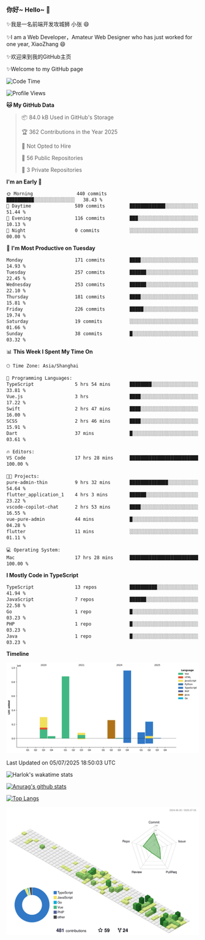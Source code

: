 ### 你好~ Hello~ 👋

✨我是一名前端开发攻城狮 小张 😄

✨I am a Web Developer，Amateur Web Designer who has just worked for one year, XiaoZhang 😄

✨欢迎来到我的GitHub主页

✨Welcome to my GitHub page
<!--
**7148505/7148505** is a ✨ _special_ ✨ repository because its `README.md` (this file) appears on your GitHub profile.

Here are some ideas to get you started:

- 🔭 I’m currently working on ...
- 🌱 I’m currently learning ...
- 👯 I’m looking to collaborate on ...
- 🤔 I’m looking for help with ...
- 💬 Ask me about ...
- 📫 How to reach me: ...
- 😄 Pronouns: ...
- ⚡ Fun fact: ...
-->

<!--START_SECTION:waka-->
![Code Time](http://img.shields.io/badge/Code%20Time-2%2C754%20hrs%2018%20mins-blue)

![Profile Views](http://img.shields.io/badge/Profile%20Views-1-blue)

**🐱 My GitHub Data** 

> 📦 84.0 kB Used in GitHub's Storage 
 > 
> 🏆 362 Contributions in the Year 2025
 > 
> 🚫 Not Opted to Hire
 > 
> 📜 56 Public Repositories 
 > 
> 🔑 3 Private Repositories 
 > 
**I'm an Early 🐤** 

```text
🌞 Morning                440 commits         ██████████░░░░░░░░░░░░░░░   38.43 % 
🌆 Daytime                589 commits         █████████████░░░░░░░░░░░░   51.44 % 
🌃 Evening                116 commits         ███░░░░░░░░░░░░░░░░░░░░░░   10.13 % 
🌙 Night                  0 commits           ░░░░░░░░░░░░░░░░░░░░░░░░░   00.00 % 
```
📅 **I'm Most Productive on Tuesday** 

```text
Monday                   171 commits         ████░░░░░░░░░░░░░░░░░░░░░   14.93 % 
Tuesday                  257 commits         ██████░░░░░░░░░░░░░░░░░░░   22.45 % 
Wednesday                253 commits         ██████░░░░░░░░░░░░░░░░░░░   22.10 % 
Thursday                 181 commits         ████░░░░░░░░░░░░░░░░░░░░░   15.81 % 
Friday                   226 commits         █████░░░░░░░░░░░░░░░░░░░░   19.74 % 
Saturday                 19 commits          ░░░░░░░░░░░░░░░░░░░░░░░░░   01.66 % 
Sunday                   38 commits          █░░░░░░░░░░░░░░░░░░░░░░░░   03.32 % 
```


📊 **This Week I Spent My Time On** 

```text
🕑︎ Time Zone: Asia/Shanghai

💬 Programming Languages: 
TypeScript               5 hrs 54 mins       ████████░░░░░░░░░░░░░░░░░   33.81 % 
Vue.js                   3 hrs               ████░░░░░░░░░░░░░░░░░░░░░   17.22 % 
Swift                    2 hrs 47 mins       ████░░░░░░░░░░░░░░░░░░░░░   16.00 % 
SCSS                     2 hrs 46 mins       ████░░░░░░░░░░░░░░░░░░░░░   15.91 % 
Dart                     37 mins             █░░░░░░░░░░░░░░░░░░░░░░░░   03.61 % 

🔥 Editors: 
VS Code                  17 hrs 28 mins      █████████████████████████   100.00 % 

🐱‍💻 Projects: 
pure-admin-thin          9 hrs 32 mins       ██████████████░░░░░░░░░░░   54.64 % 
flutter_application_1    4 hrs 3 mins        ██████░░░░░░░░░░░░░░░░░░░   23.22 % 
vscode-copilot-chat      2 hrs 53 mins       ████░░░░░░░░░░░░░░░░░░░░░   16.55 % 
vue-pure-admin           44 mins             █░░░░░░░░░░░░░░░░░░░░░░░░   04.28 % 
flutter                  11 mins             ░░░░░░░░░░░░░░░░░░░░░░░░░   01.11 % 

💻 Operating System: 
Mac                      17 hrs 28 mins      █████████████████████████   100.00 % 
```

**I Mostly Code in TypeScript** 

```text
TypeScript               13 repos            ██████████░░░░░░░░░░░░░░░   41.94 % 
JavaScript               7 repos             ██████░░░░░░░░░░░░░░░░░░░   22.58 % 
Go                       1 repo              █░░░░░░░░░░░░░░░░░░░░░░░░   03.23 % 
PHP                      1 repo              █░░░░░░░░░░░░░░░░░░░░░░░░   03.23 % 
Java                     1 repo              █░░░░░░░░░░░░░░░░░░░░░░░░   03.23 % 
```



**Timeline**

![Lines of Code chart](https://raw.githubusercontent.com/littleCareless/littleCareless/master/assets/bar_graph.png)


 Last Updated on 05/07/2025 18:50:03 UTC
<!--END_SECTION:waka-->
![Harlok's wakatime stats](https://github-readme-stats.vercel.app/api/wakatime?username=littleCareless)

[![Anurag's github stats](https://github-readme-stats.vercel.app/api?username=littleCareless)](https://github.com/anuraghazra/github-readme-stats)

[![Top Langs](https://github-readme-stats.vercel.app/api/top-langs/?username=littleCareless&layout=compact)](https://github.com/anuraghazra/github-readme-stats)

![](./profile-3d-contrib/profile-green-animate.svg)
